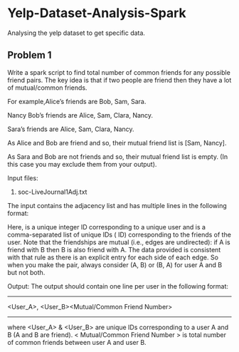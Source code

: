 # Yelp-Dataset-Analysis-Spark
Analysing the yelp dataset to get specific data.

## Problem 1
Write a spark script to find total number of common friends for any possible friend pairs. The key idea is that if two people are friend then they have a lot of mutual/common friends.

For example,Alice’s friends are Bob, Sam, Sara.

Nancy Bob’s friends are Alice, Sam, Clara, Nancy.

Sara’s friends are Alice, Sam, Clara, Nancy.

As Alice and Bob are friend and so, their mutual friend list is [Sam, Nancy].

As Sara and Bob are not friends and so, their mutual friend list is empty. (In this case you may exclude them from your output).

Input files:
1. soc-LiveJournal1Adj.txt

The input contains the adjacency list and has multiple lines in the following format:
<User><TAB><Friends>
  
Here, <User> is a unique integer ID corresponding to a unique user and <Friends> is a comma-separated list of unique IDs (<User> ID) corresponding to the friends of the user. Note that the friendships are mutual (i.e., edges are undirected): if A is friend with B then B is also friend with A. The data provided is consistent with that rule as there is an explicit entry for each side of each edge. So when you make the pair, always consider (A, B) or (B, A) for user A and B but not both.

Output: The output should contain one line per user in the following format:
***
<User_A>, <User_B><TAB><Mutual/Common Friend Number>
***  
where <User_A> & <User_B> are unique IDs corresponding to a user A and B (A and B are friend). < Mutual/Common Friend Number > is total number of common friends between user A and user B.

